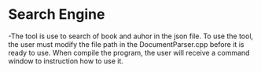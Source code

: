 # Search Engine 

-The tool is use to search of book and auhor in the json file. To use the tool, the user must modify the file path in the DocumentParser.cpp before it is ready to use. When compile the program, the user will receive a command window to instruction how to use it.
